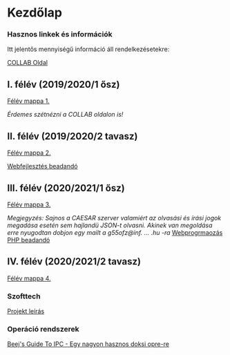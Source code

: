 # Kezdőlap
### Hasznos linkek és információk
Itt jelentős mennyiségű információ áll rendelkezésetekre:

[COLLAB Oldal](redirect_collab.html)

## I. félév (2019/2020/1 ősz)
[Félév mappa 1.](semesters/1/)

_Érdemes szétnézni a COLLAB oldalon is!_

## II. félév (2019/2020/2 tavasz)
[Félév mappa 2.](semesters/2/)

[Webfejlesztés beadandó](semesters/2/web1)


## III. félév (2020/2021/1 ősz)
[Félév mappa 3.](semesters/3/)

_Megjegyzés: Sajnos a CAESAR szerver valamiért az olvasási és írási jogok megadása esetén sem hajlandü JSON-t olvasni.
Akinek van megoldása erre nyugodtan dobjon egy mailt a g55ofz@inf. ... .hu -ra_
[Webprogrmaozás PHP beadandó](semesters/3/webprog/phpbead)

## IV. félév (2020/2021/2 tavasz)
[Félév mappa 4.](semesters/4/)

### Szofttech
[Projekt leírás](semesters/4/rollercoaster_tycoon.pdf)

### Operáció rendszerek
[Beej's Guide To IPC - Egy nagyon hasznos doksi opre-re](semesters/4/ipc_beejs.pdf)


